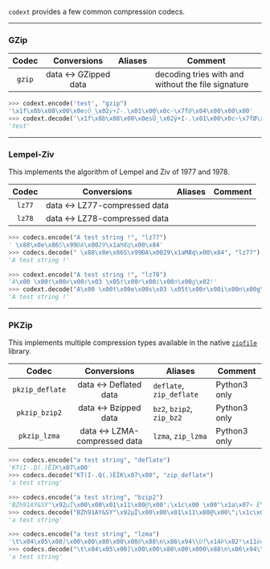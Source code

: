 `codext` provides a few common compression codecs.

-----

### GZip

**Codec** | **Conversions** | **Aliases** | **Comment**
:---: | :---: | --- | ---
`gzip` | data <-> GZipped data |  | decoding tries with and without the file signature

```python
>>> codext.encode('test', "gzip")
'\x1f\x8b\x08\x00\x0esÛ_\x02ÿ+I-.\x01\x00\x0c~\x7fØ\x04\x00\x00\x00'
>>> codext.decode('\x1f\x8b\x08\x00\x0esÛ_\x02ÿ+I-.\x01\x00\x0c~\x7fØ\x04\x00\x00\x00', "gzip")
'test'
```

-----

### Lempel-Ziv

This implements the algorithm of Lempel and Ziv of 1977 and 1978.

**Codec** | **Conversions** | **Aliases** | **Comment**
:---: | :---: | --- | ---
`lz77` | data <-> LZ77-compressed data | | 
`lz78` | data <-> LZ78-compressed data | | 

```python
>>> codecs.encode("A test string !", "lz77")
' \x88\x0e\x86S\x99ÐA\x0029\x1aMÆq\x00\x84'
>>> codecs.decode(" \x88\x0e\x86S\x99ÐA\x0029\x1aMÆq\x00\x84", "lz77")
'A test string !'
```

```python
>>> codext.encode("A test string !", "lz78")
'A\x00 \x00t\x00e\x00s\x03 \x05t\x00r\x00i\x00n\x00g\x02!'
>>> codext.decode("A\x00 \x00t\x00e\x00s\x03 \x05t\x00r\x00i\x00n\x00g\x02!", "lz78")
'A test string !'
```

-----

### PKZip

This implements multiple compression types available in the native [`zipfile`](https://docs.python.org/3/library/zipfile.html) library.

**Codec** | **Conversions** | **Aliases** | **Comment**
:---: | :---: | --- | ---
`pkzip_deflate` | data <-> Deflated data | `deflate`, `zip_deflate` | Python3 only
`pkzip_bzip2` | data <-> Bzipped data | `bz2`, `bzip2`, `zip_bz2` | Python3 only
`pkzip_lzma` | data <-> LZMA-compressed data | `lzma`, `zip_lzma` | Python3 only

```python
>>> codecs.encode("a test string", "deflate")
'KT(I-.Q(.)ÊÌK\x07\x00'
>>> codecs.decode("KT(I-.Q(.)ÊÌK\x07\x00", "zip_deflate")
'a test string'
```

```python
>>> codecs.encode("a test string", "bzip2")
'BZh91AY&SY°\x92µÏ\x00\x00\x01\x11\x80@\x00"¡\x1c\x00 \x00"\x1a\x07¤ É\x88u\x95Á`Òñw$S\x85\t\x0b\t+\\ð'
>>> codecs.decode("BZh91AY&SY°\x92µÏ\x00\x00\x01\x11\x80@\x00\"¡\x1c\x00 \x00\"\x1a\x07¤ É\x88u\x95Á`Òñw$S\x85\t\x0b\t+\\ð", "bz2")
'a test string'
```

```python
>>> codecs.encode("a test string", "lzma")
'\t\x04\x05\x00]\x00\x00\x80\x00\x000\x88\n\x86\x94\\Uf\x14Þ\x82*\x11ëê\x93fÿý\x84 \x00'
>>> codecs.decode("\t\x04\x05\x00]\x00\x00\x80\x00\x000\x88\n\x86\x94\\Uf\x14Þ\x82*\x11ëê\x93fÿý\x84 \x00", "zip_lzma")
'a test string'
```

